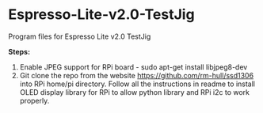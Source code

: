 # Espresso-Lite-v2.0-TestJig
Program files for Espresso Lite v2.0 TestJig

<strong>Steps:</strong></br>
1. Enable JPEG support for RPi board - sudo apt-get install libjpeg8-dev
2. Git clone the repo from the website https://github.com/rm-hull/ssd1306 into RPi home/pi directory. Follow all the instructions in readme to install OLED display library for RPi to allow python library and RPi i2c to work properly.
